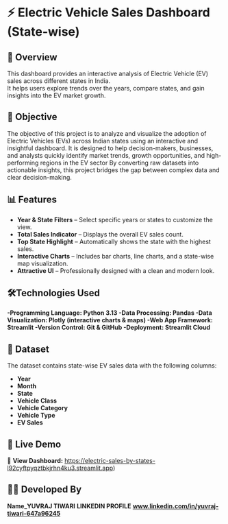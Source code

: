 # ⚡ Electric Vehicle Sales Dashboard (State-wise)

## 📌 Overview
This dashboard provides an interactive analysis of Electric Vehicle (EV) sales across different states in India.  
It helps users explore trends over the years, compare states, and gain insights into the EV market growth.

## 🎯 Objective
The objective of this project is to analyze and visualize the adoption of Electric Vehicles (EVs) across Indian states using an interactive and insightful dashboard.
It is designed to help decision-makers, businesses, and analysts quickly identify market trends, growth opportunities, and high-performing regions in the EV sector
By converting raw datasets into actionable insights, this project bridges the gap between complex data and clear decision-making.

## 📊 Features
- **Year & State Filters** – Select specific years or states to customize the view.
- **Total Sales Indicator** – Displays the overall EV sales count.
- **Top State Highlight** – Automatically shows the state with the highest sales.
- **Interactive Charts** – Includes bar charts, line charts, and a state-wise map visualization.
- **Attractive UI** – Professionally designed with a clean and modern look.

 ## **🛠️Technologies Used**
**-Programming Language:	Python 3.13
-Data Processing:	Pandas
-Data Visualization:	Plotly (interactive charts & maps)
-Web App Framework: Streamlit
-Version Control: Git & GitHub
-Deployment: Streamlit Cloud**

## 📂 Dataset
The dataset contains state-wise EV sales data with the following columns:
- **Year**
- **Month**
- **State**
- **Vehicle Class**
- **Vehicle Category**
- **Vehicle Type**
- **EV Sales**

## 🚀 Live Demo
🔗 **View Dashboard:** https://electric-sales-by-states-l92cyftpyqztbkjrhn4ku3.streamlit.app)

## 👨‍💻 Developed By
**Name**_**YUVRAJ TIWARI**
**LINKEDIN PROFILE** **www.linkedin.com/in/yuvraj-tiwari-647a96245**
